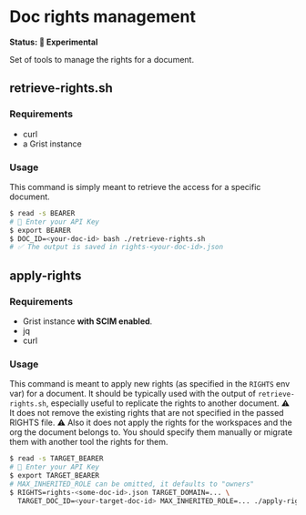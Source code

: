 # Doc rights management

**Status: 🧪 Experimental**

Set of tools to manage the rights for a document.

## retrieve-rights.sh

### Requirements

- curl
- a Grist instance

### Usage

This command is simply meant to retrieve the access for a specific document.

```bash
$ read -s BEARER
# 👀 Enter your API Key
$ export BEARER
$ DOC_ID=<your-doc-id> bash ./retrieve-rights.sh
# ✅ The output is saved in rights-<your-doc-id>.json
```

## apply-rights

### Requirements

- Grist instance **with SCIM enabled**.
- jq
- curl

### Usage

This command is meant to apply new rights (as specified in the `RIGHTS` env var) for a document.
It should be typically used with the output of `retrieve-rights.sh`, especially useful to replicate the rights to another document.
⚠️ It does not remove the existing rights that are not specified in the passed RIGHTS file.
⚠️ Also it does not apply the rights for the workspaces and the org the document belongs to. You should specify them manually or migrate them with another tool the rights for them.

```bash
$ read -s TARGET_BEARER
# 👀 Enter your API Key
$ export TARGET_BEARER
# MAX_INHERITED_ROLE can be omitted, it defaults to "owners"
$ RIGHTS=rights-<some-doc-id>.json TARGET_DOMAIN=... \
  TARGET_DOC_ID=<your-target-doc-id> MAX_INHERITED_ROLE=... ./apply-rights.sh
```
